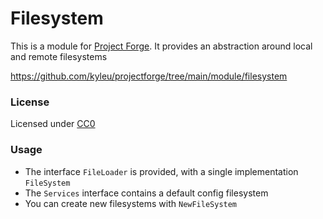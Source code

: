 # Filesystem

This is a module for [Project Forge](https://projectforge.dev). It provides an abstraction around local and remote filesystems

https://github.com/kyleu/projectforge/tree/main/module/filesystem

### License 

Licensed under [CC0](https://creativecommons.org/publicdomain/zero/1.0)

### Usage

- The interface `FileLoader` is provided, with a single implementation `FileSystem`
- The `Services` interface contains a default config filesystem
- You can create new filesystems with `NewFileSystem`
